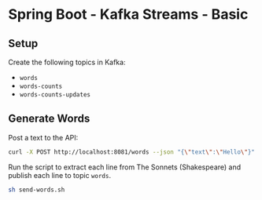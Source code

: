 # Spring Boot - Kafka Streams - Basic

## Setup

Create the following topics in Kafka:

- `words`
- `words-counts`
- `words-counts-updates`

## Generate Words

Post a text to the API:

```bash
curl -X POST http://localhost:8081/words --json "{\"text\":\"Hello\"}"
```

Run the script to extract each line from The Sonnets (Shakespeare) and publish each line to topic `words`.

```bash
sh send-words.sh
```

